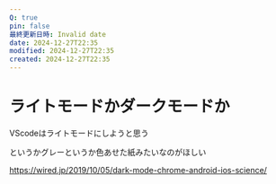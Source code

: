 ```yaml
---
Q: true
pin: false
最終更新日時: Invalid date
date: 2024-12-27T22:35
modified: 2024-12-27T22:35
created: 2024-12-27T22:35
---
```

# ライトモードかダークモードか

VScodeはライトモードにしようと思う

というかグレーというか色あせた紙みたいなのがほしい

https://wired.jp/2019/10/05/dark-mode-chrome-android-ios-science/
